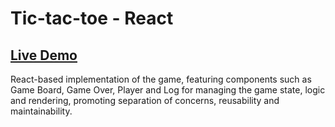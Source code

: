 # Tic-tac-toe - React

## [Live Demo](https://tic-tac-toe-react-ten-beige.vercel.app/)

React-based implementation of the game, featuring components such as Game Board, Game Over, Player and Log for managing the game state, logic and rendering, promoting separation of concerns, reusability and maintainability.
